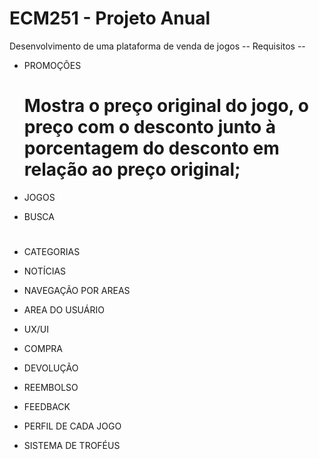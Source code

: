 # ECM251 - Projeto Anual

Desenvolvimento de uma plataforma de venda de jogos
                -- Requisitos -- 

-   PROMOÇÕES 
    # Mostra o preço original do jogo, o preço com o desconto junto à porcentagem do desconto em relação ao preço original;
-   JOGOS
-   BUSCA
    #

-   CATEGORIAS
-   NOTÍCIAS
-   NAVEGAÇÃO POR AREAS
-   AREA DO USUÁRIO
-   UX/UI
-   COMPRA
-   DEVOLUÇÃO
-   REEMBOLSO
-   FEEDBACK
-   PERFIL DE CADA JOGO
-   SISTEMA DE TROFÉUS
